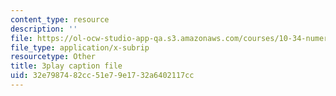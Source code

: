```yaml
---
content_type: resource
description: ''
file: https://ol-ocw-studio-app-qa.s3.amazonaws.com/courses/10-34-numerical-methods-applied-to-chemical-engineering-fall-2015/32e7987482cc51e79e1732a6402117cc_uOPuBNtv6Fk.vtt
file_type: application/x-subrip
resourcetype: Other
title: 3play caption file
uid: 32e79874-82cc-51e7-9e17-32a6402117cc
---
```

